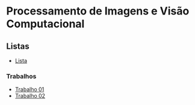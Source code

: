 # Processamento de Imagens e Visão Computacional


## Listas
* [Lista](pi_files/listas/01/lista01PI.pdf)

### Trabalhos

* [Trabalho 01](pi_files/trabalhos/01/trabalho01.html)
* [Trabalho 02](pi_files/trabalhos/02/trabalho02.html)

<!-- ### Trabalhos
* [Roteiro para APS](pi_files/aps/APS_PIVC_2024.pdf) -->

<!-- ### [Git](https://github.com/viniciusdenovaes/Unip232PI) --> 
